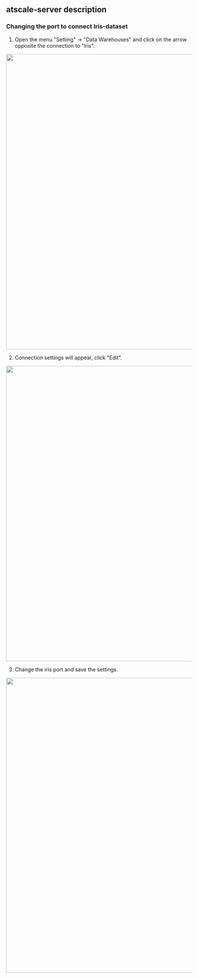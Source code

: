 ## atscale-server description

### Changing the port to connect Iris-dataset  
    
1. Open the menu "Setting" -> "Data Warehouses" and click on the arrow opposite the connection to "Iris".  
<img src="https://user-images.githubusercontent.com/49229973/158963229-f5f28c2a-22ce-4f86-bdc7-2ba33d44710f.jpg" width="800" />

2. Connection settings will appear, click "Edit".
<img src="https://user-images.githubusercontent.com/49229973/158963472-7f2edeb4-75e9-4b3f-8a06-748067f455ea.jpg" width="800" />

3. Change the iris port and save the settings. 
<img src="https://user-images.githubusercontent.com/49229973/158963630-c74e5950-17b0-47b6-8663-89c80ee2ec6a.jpg" width="800" />
